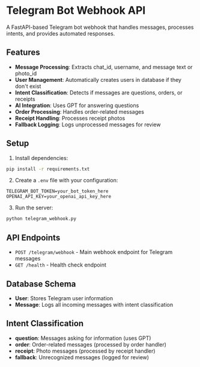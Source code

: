 # Telegram Bot Webhook API

A FastAPI-based Telegram bot webhook that handles messages, processes intents, and provides automated responses.

## Features

- **Message Processing**: Extracts chat_id, username, and message text or photo_id
- **User Management**: Automatically creates users in database if they don't exist
- **Intent Classification**: Detects if messages are questions, orders, or receipts
- **AI Integration**: Uses GPT for answering questions
- **Order Processing**: Handles order-related messages
- **Receipt Handling**: Processes receipt photos
- **Fallback Logging**: Logs unprocessed messages for review

## Setup

1. Install dependencies:
```bash
pip install -r requirements.txt
```

2. Create a `.env` file with your configuration:
```env
TELEGRAM_BOT_TOKEN=your_bot_token_here
OPENAI_API_KEY=your_openai_api_key_here
```

3. Run the server:
```bash
python telegram_webhook.py
```

## API Endpoints

- `POST /telegram/webhook` - Main webhook endpoint for Telegram messages
- `GET /health` - Health check endpoint

## Database Schema

- **User**: Stores Telegram user information
- **Message**: Logs all incoming messages with intent classification

## Intent Classification

- **question**: Messages asking for information (uses GPT)
- **order**: Order-related messages (processed by order handler)
- **receipt**: Photo messages (processed by receipt handler)
- **fallback**: Unrecognized messages (logged for review)
